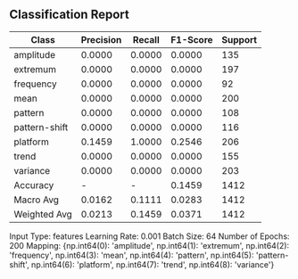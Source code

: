 ## Classification Report

| Class | Precision | Recall | F1-Score | Support |
|-------|-----------|--------|----------|---------|
| amplitude | 0.0000 | 0.0000 | 0.0000 | 135 |
| extremum | 0.0000 | 0.0000 | 0.0000 | 197 |
| frequency | 0.0000 | 0.0000 | 0.0000 | 92 |
| mean | 0.0000 | 0.0000 | 0.0000 | 200 |
| pattern | 0.0000 | 0.0000 | 0.0000 | 108 |
| pattern-shift | 0.0000 | 0.0000 | 0.0000 | 116 |
| platform | 0.1459 | 1.0000 | 0.2546 | 206 |
| trend | 0.0000 | 0.0000 | 0.0000 | 155 |
| variance | 0.0000 | 0.0000 | 0.0000 | 203 |
| Accuracy | - | - | 0.1459 | 1412 |
| Macro Avg | 0.0162 | 0.1111 | 0.0283 | 1412 |
| Weighted Avg | 0.0213 | 0.1459 | 0.0371 | 1412 |

Input Type: features
Learning Rate: 0.001
Batch Size: 64
Number of Epochs: 200
Mapping: {np.int64(0): 'amplitude', np.int64(1): 'extremum', np.int64(2): 'frequency', np.int64(3): 'mean', np.int64(4): 'pattern', np.int64(5): 'pattern-shift', np.int64(6): 'platform', np.int64(7): 'trend', np.int64(8): 'variance'}
